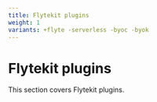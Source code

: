 ```yaml
---
title: Flytekit plugins
weight: 1
variants: +flyte -serverless -byoc -byok
---
```


# Flytekit plugins

This section covers Flytekit plugins.